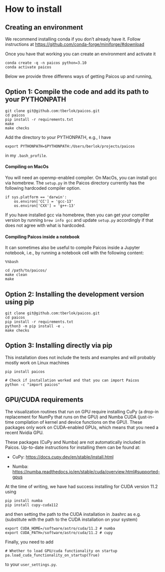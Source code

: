 # How to install

## Creating an environment

We recommend installing conda if you don’t already have it. Follow instructions at <https://github.com/conda-forge/miniforge/#download>

Once you have that working you can create an environment and activate it
```
conda create -q -n paicos python=3.10
conda activate paicos
```

Below we provide three differens ways of getting Paicos up and running,

## Option 1: Compile the code and add its path to your PYTHONPATH 
```
git clone git@github.com:tberlok/paicos.git
cd paicos
pip install -r requirements.txt 
make
make checks
```

Add the directory to your PYTHONPATH, e.g., I have
```
export PYTHONPATH=$PYTHONPATH:/Users/berlok/projects/paicos
```
in my `.bash_profile`.

#### Compiling on MacOs

You will need an openmp-enabled compiler. On MacOs, you can install gcc via homebrew.
The `setup.py` in the Paicos directory currently has the following hardcoded
compiler option. 
```
if sys.platform == 'darwin':
    os.environ['CC'] = 'gcc-13'
    os.environ['CXX'] = 'g++-13'
```
If you have installed gcc via homebrew, then you can get your compiler version by running
`brew info gcc` and update `setup.py` accordingly if that does not agree with what is hardcoded.


#### Compiling Paicos inside a notebook
It can sometimes also be useful to compile Paicos inside a Jupyter notebook, i.e.,
by running a notebook cell with the following content:
```
%%bash

cd /path/to/paicos/
make clean
make
```

## Option 2: Installing the development version using pip 
```
git clone git@github.com:tberlok/paicos.git
cd paicos
pip install -r requirements.txt 
python3 -m pip install -e .
make checks
```

## Option 3: Installing directly via pip

This installation does not include the tests and examples and will probably mostly work on Linux machines
```
pip install paicos
```

```
# Check if installation worked and that you can import Paicos 
python -c "import paicos"
```

## GPU/CUDA requirements

The visualization routines that run on GPU require installing CuPy (a drop-in replacement
for NumPy that runs on the GPU) and Numba CUDA (just-in-time compilation of kernel
and device functions on the GPU). These packages only work on CUDA-enabled GPUs,
which means that you need a recent Nvidia GPU.

These packages (CuPy and Numba) are not automatically included in Paicos.
Up-to-date instructions for installing them can be found at:

- CuPy: https://docs.cupy.dev/en/stable/install.html

- Numba: https://numba.readthedocs.io/en/stable/cuda/overview.html#supported-gpus

At the time of writing, we have had success installing for CUDA version
11.2 using

```
pip install numba
pip install cupy-cuda112
```
and then setting the path to the CUDA installation in .bashrc as e.g.
(substitute with the path to the CUDA installation on your system)
```
export CUDA_HOME=/software/astro/cuda/11.2 # numba
export CUDA_PATH=/software/astro/cuda/11.2 # cupy
```

Finally, you need to add
```
# Whether to load GPU/cuda functionality on startup
pa.load_cuda_functionality_on_startup(True)
```
to your `user_settings.py`.


